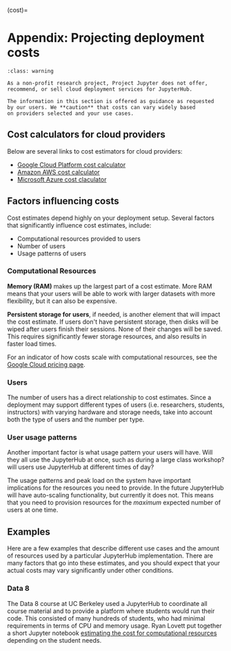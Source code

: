 (cost)=

# Appendix: Projecting deployment costs

```{admonition} Clarification on cost projections
:class: warning

As a non-profit research project, Project Jupyter does not offer,
recommend, or sell cloud deployment services for JupyterHub.

The information in this section is offered as guidance as requested
by our users. We **caution** that costs can vary widely based
on providers selected and your use cases.
```

## Cost calculators for cloud providers

Below are several links to cost estimators for cloud providers:

- [Google Cloud Platform cost calculator](https://cloud.google.com/products/calculator/)
- [Amazon AWS cost calculator](https://calculator.s3.amazonaws.com/index.html)
- [Microsoft Azure cost claculator](https://azure.microsoft.com/en-us/pricing/calculator/)

## Factors influencing costs

Cost estimates depend highly on your deployment setup. Several factors that
significantly influence cost estimates, include:

- Computational resources provided to users
- Number of users
- Usage patterns of users

### Computational Resources

**Memory (RAM)** makes up the largest part of a cost estimate. More RAM means
that your users will be able to work with larger datasets with more
flexibility, but it can also be expensive.

**Persistent storage for users**, if needed, is another element that will impact
the cost estimate. If users don't have persistent storage, then disks will be
wiped after users finish their sessions. None of their changes will be saved.
This requires significantly fewer storage resources, and also results in faster
load times.

For an indicator of how costs scale with computational resources, see the
[Google Cloud pricing page](https://cloud.google.com/compute/all-pricing).

### Users

The number of users has a direct relationship to cost estimates. Since a
deployment may support different types of users (i.e. researchers, students,
instructors) with varying hardware and storage needs, take into account both the
type of users and the number per type.

### User usage patterns

Another important factor is what usage pattern your users will have. Will they
all use the JupyterHub at once, such as during a large class workshop?
will users use JupyterHub at different times of day?

The usage patterns and peak load on the system have important implications for
the resources you need to provide. In the future JupyterHub will have
auto-scaling functionality, but currently it does not. This means that you need
to provision resources for the _maximum_ expected number of users at one time.

## Examples

Here are a few examples that describe different use cases and the amount of
resources used by a particular JupyterHub implementation. There are many
factors that go into these estimates, and you should expect that your actual
costs may vary significantly under other conditions.

### Data 8

The Data 8 course at UC Berkeley used a JupyterHub to coordinate all course
material and to provide a platform where students would run their code. This
consisted of many hundreds of students, who had minimal requirements in terms
of CPU and memory usage. Ryan Lovett put together a short Jupyter notebook
[estimating the cost for computational resources][estimating the cost for computational resources] depending on the student
needs.

[estimating the cost for computational resources]: https://github.com/data-8/jupyterhub-k8s/blob/master/docs/cost-estimation/gce_budgeting.ipynb
